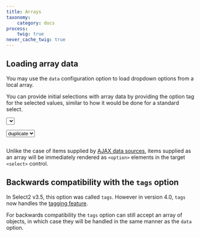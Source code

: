 ```yaml
---
title: Arrays
taxonomy:
    category: docs
process:
    twig: true
never_cache_twig: true
---
```


## Loading array data

You may use the `data` configuration option to load dropdown options from a local array.

You can provide initial selections with array data by providing the option tag for the selected values, similar to how it would be done for a standard select.

<div class="s2-example">
  <p>
    <select class="js-example-data-array form-control"></select>
  </p>
  <p>
    <select class="js-example-data-array-selected form-control">
      <option value="2" selected="selected">duplicate</option>
    </select>
  </p>
</div>

<pre data-fill-from=".js-code-placeholder"></pre>

<script type="text/javascript" class="js-code-placeholder">

var data = [
    {
        id: 0,
        text: 'enhancement'
    },
    {
        id: 1,
        text: 'bug'
    },
    {
        id: 2,
        text: 'duplicate'
    },
    {
        id: 3,
        text: 'invalid'
    },
    {
        id: 4,
        text: 'wontfix'
    }
];

$(".js-example-data-array").select2({
  data: data
})

$(".js-example-data-array-selected").select2({
  data: data
})
</script>

Unlike the case of items supplied by [AJAX data sources](/data-sources/ajax), items supplied as an array will be immediately rendered as `<option>` elements in the target `<select>` control.

## Backwards compatibility with the `tags` option

In Select2 v3.5, this option was called `tags`. However in version 4.0, `tags` now handles the [tagging feature](/tagging).

For backwards compatibility the `tags` option can still accept an array of objects, in which case they will be handled in the same manner as the `data` option.
